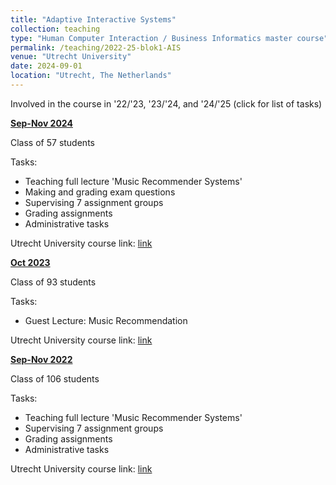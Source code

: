 ```yaml
---
title: "Adaptive Interactive Systems"
collection: teaching
type: "Human Computer Interaction / Business Informatics master course"
permalink: /teaching/2022-25-blok1-AIS
venue: "Utrecht University"
date: 2024-09-01
location: "Utrecht, The Netherlands"
---
```


Involved in the course in '22/'23, '23/'24, and '24/'25 (click for list of tasks)

<u><b>Sep-Nov 2024</b></u>

Class of 57 students

Tasks:
* Teaching full lecture 'Music Recommender Systems'
* Making and grading exam questions
* Supervising 7 assignment groups
* Grading assignments
* Administrative tasks

Utrecht University course link: [link](https://osiris-student.uu.nl/#/onderwijscatalogus/extern/cursus?cursuscode=INFOMAIS&taal=en&collegejaar=2024)

<u><b>Oct 2023</b></u>

Class of 93 students

Tasks: 
* Guest Lecture: Music Recommendation

Utrecht University course link: [link](https://osiris-student.uu.nl/#/onderwijscatalogus/extern/cursus?cursuscode=INFOMAIS&taal=en&collegejaar=2023)

<u><b>Sep-Nov 2022</b></u>

Class of 106 students

Tasks:
* Teaching full lecture 'Music Recommender Systems'
* Supervising 7 assignment groups
* Grading assignments
* Administrative tasks

Utrecht University course link: [link](https://osiris-student.uu.nl/#/onderwijscatalogus/extern/cursus?cursuscode=INFOMAIS&taal=en&collegejaar=2022)
